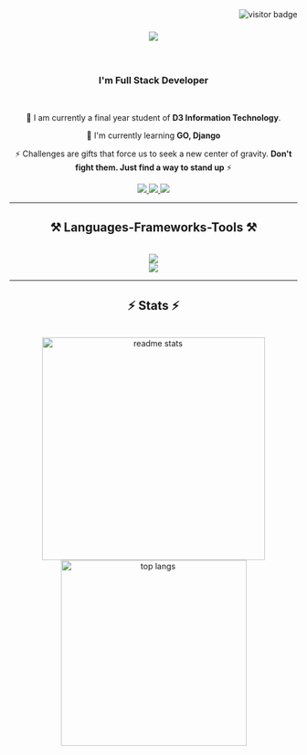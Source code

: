 <img align="right" src="https://visitor-badge.laobi.icu/badge?page_id=samuelsiahaan16.samuelsiahaan16" alt="visitor badge"/>

<h1 align="center">
    <img src="https://readme-typing-svg.herokuapp.com/?font=Righteous&size=35&center=true&vCenter=true&width=500&height=70&duration=4000&lines=Hi+There!+👋;+I'm+Samuel+Siahaan!;" />
</h1>

<br/>

<h3 align="center">I'm Full Stack Developer </h3>

<br/>

<div align="center">
 
 🔭 I am currently a final year student of **D3 Information Technology**.  
 
 🌱 I'm currently learning **GO, Django**
 
 ⚡ 
 Challenges are gifts that force us to seek a new center of gravity. 
 **Don't fight them. Just find a way to stand up** 
 ⚡

 </div>


<div align="center"> 
  <a href="mailto:samysiahaaan@gmail.com">
    <img src="https://img.shields.io/badge/Gmail-333333?style=for-the-badge&logo=gmail&logoColor=red" />
  </a>
  <a href="https://linkedin.com/in/samuelsiahaan16" target="_blank">
    <img src="https://img.shields.io/badge/LinkedIn-0077B5?style=for-the-badge&logo=linkedin&logoColor=white" target="_blank" />
  </a>
  <a href="#" target="_blank">
     <img src="https://img.shields.io/badge/Portfolio-FF5722?style=for-the-badge&logo=todoist&logoColor=white" target="_blank" /> <!-- sqlite, safari, google-chrome are other good icon options -->
  </a>
</div>

 <hr/>

 <h2 align="center">⚒️ Languages-Frameworks-Tools ⚒️</h2>
<br/>
<div align="center">
    <img src="https://skillicons.dev/icons?i=html,css,javascript,vscode,github,figma,bootstrap" />
    <br/>
    <img src="https://skillicons.dev/icons?i=php,python,c,mysql,git,java,laravel,postman" /><br>
</div>

<hr/>

<h2 align="center">⚡ Stats ⚡</h2>
<br>
<div align=center> 
  <img width=390 src="https://github-readme-stats.vercel.app/api?username=samuelsiahaan16&count_private=true&show_icons=true&theme=react&rank_icon=github&border_radius=10" alt="readme stats" />
  <br/>
  <img width=325 align="center" src="https://github-readme-stats.vercel.app/api/top-langs/?username=samuelsiahaan16&hide=HTML&langs_count=8&layout=compact&theme=react&border_radius=10&size_weight=0.5&count_weight=0.5&exclude_repo=github-readme-stats" alt="top langs" />
</div>
